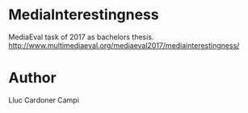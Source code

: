 # MediaInterestingness
MediaEval task of 2017 as bachelors thesis.
http://www.multimediaeval.org/mediaeval2017/mediainterestingness/
# Author
Lluc Cardoner Campi
